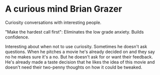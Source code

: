﻿# A curious mind Brian Grazer

Curiosity conversations with interesting people.


"Make the hardest call first": Eliminates the low grade anxiety. Builds confidence.

Interesting about when not to use curiosity. Sometimes he doesn't ask questions. When he pitches a movie he's already decided on and they say no he makes sure it's a no.  But he doesn't ask for or want their feedback. He's already made a taste decision that he likes the idea of this movie and doesn't need their two-penny thoughts on how it could be tweaked.

